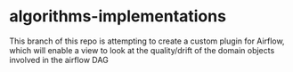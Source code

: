 # algorithms-implementations

This branch of this repo is attempting to create a custom plugin for Airflow, which will enable a view to look at the quality/drift of the domain objects involved in the airflow DAG
